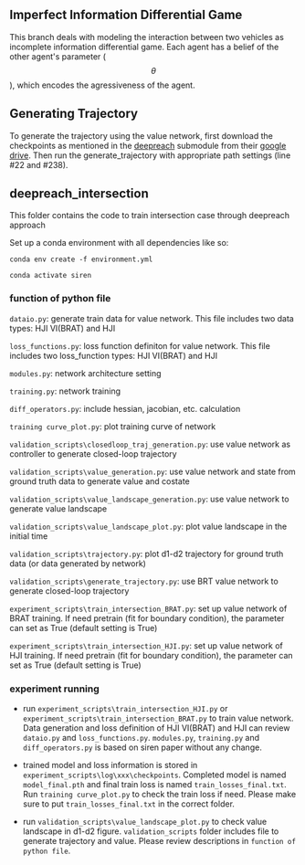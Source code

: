 ## Imperfect Information Differential Game
This branch deals with modeling the interaction between two vehicles as incomplete information differential game. Each agent has a belief of the other agent's parameter ($$\theta$$), which encodes the agressiveness of the agent. 


## Generating Trajectory

To generate the trajectory using the value network, first download the checkpoints as mentioned in the [deepreach](https://github.com/smlbansal/deepreach/tree/b0666c1113c5bf235284ba9634781da92d2f3fab) submodule from their [google drive](https://drive.google.com/file/d/18VkOTctkzuYuyK2GRwQ4wmN92WhdXtvS/view?usp=sharing). Then run the generate_trajectory with appropriate path settings (line #22 and #238). 

## deepreach_intersection
This folder contains the code to train intersection case through deepreach approach

Set up a conda environment with all dependencies like so:

`conda env create -f environment.yml`

`conda activate siren`

### function of python file

`dataio.py`: generate train data for value network. This file includes two data types: HJI VI(BRAT) and HJI

`loss_functions.py`: loss function definiton for value network. This file includes two loss_function types: HJI VI(BRAT) and HJI

`modules.py`: network architecture setting

`training.py`: network training

`diff_operators.py`: include hessian, jacobian, etc. calculation

`training curve_plot.py`: plot training curve of network

`validation_scripts\closedloop_traj_generation.py`: use value network as controller to generate closed-loop trajectory

`validation_scripts\value_generation.py`: use value network and state from ground truth data to generate value and costate

`validation_scripts\value_landscape_generation.py`: use value network to generate value landscape

`validation_scripts\value_landscape_plot.py`: plot value landscape in the initial time

`validation_scripts\trajectory.py`: plot d1-d2 trajectory for ground truth data (or data generated by network)

`validation_scripts\generate_trajectory.py`: use BRT value network to generate closed-loop trajectory

`experiment_scripts\train_intersection_BRAT.py`: set up value network of BRAT training. If need pretrain (fit for boundary condition), the parameter can set as True
(default setting is True)  

`experiment_scripts\train_intersection_HJI.py`: set up value network of HJI training. If need pretrain (fit for boundary condition), the parameter can set as True (default setting is True)

### experiment running
* run `experiment_scripts\train_intersection_HJI.py` or `experiment_scripts\train_intersection_BRAT.py` to train value network. Data generation and loss definition
of HJI VI(BRAT) and HJI can review `dataio.py` and `loss_functions.py`. `modules.py`, `training.py` and `diff_operators.py` is based on siren paper without any change. 

* trained model and loss information is stored in `experiment_scripts\log\xxx\checkpoints`. Completed model is named `model_final.pth` and final train loss is named `train_losses_final.txt`. Run `training curve_plot.py` to check the train loss if need. Please make sure to put `train_losses_final.txt` in the correct folder.
 
* run `validation_scripts\value_landscape_plot.py` to check value landscape in d1-d2 figure. `validation_scripts` folder includes file to generate trajectory and value. Please review descriptions in `function of python file`.
